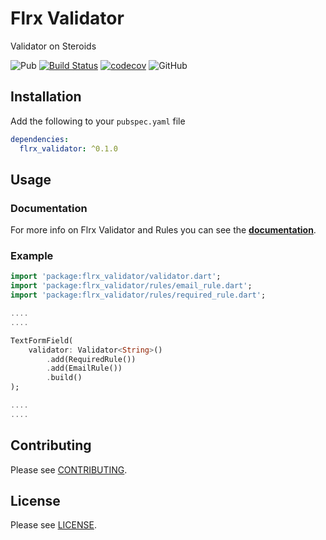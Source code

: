 # Flrx Validator

Validator on Steroids

![Pub](https://img.shields.io/pub/v/flrx_validator)
[![Build Status](https://api.cirrus-ci.com/github/flrx/validator.svg)](https://cirrus-ci.com/github/flrx/validator)
[![codecov](https://codecov.io/gh/flrx/validator/branch/master/graph/badge.svg)](https://codecov.io/gh/flrx/validator)
![GitHub](https://img.shields.io/github/license/flrx/validator)

## Installation

Add the following to your `pubspec.yaml` file

```yaml
dependencies:
  flrx_validator: ^0.1.0
```

## Usage

### Documentation

For more info on Flrx Validator and Rules you can see the [**documentation**](https://flrx.github.io/validator). 

### Example

```dart
import 'package:flrx_validator/validator.dart';
import 'package:flrx_validator/rules/email_rule.dart';
import 'package:flrx_validator/rules/required_rule.dart';

....
....

TextFormField(
    validator: Validator<String>()
        .add(RequiredRule())
        .add(EmailRule())
        .build()
);

....
....

```

## Contributing

Please see [CONTRIBUTING](CONTRIBUTING.md).

## License

Please see [LICENSE](LICENSE).
